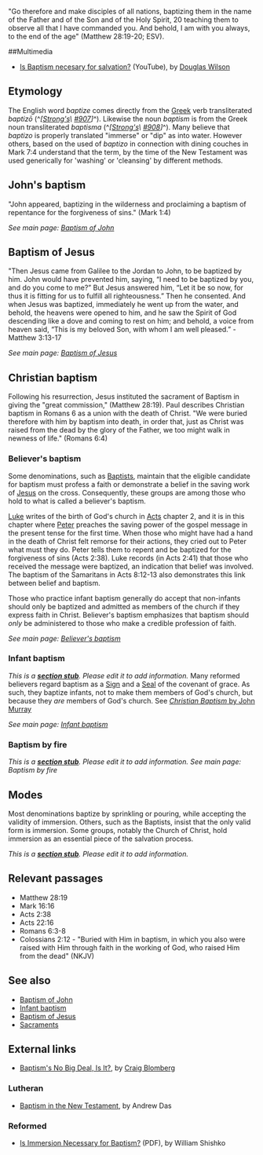 "Go therefore and make disciples of all nations, baptizing them in
the name of the Father and of the Son and of the Holy Spirit, 20
teaching them to observe all that I have commanded you. And behold,
I am with you always, to the end of the age" (Matthew 28:19-20;
ESV).

##Multimedia

-   [Is Baptism necesary for salvation?](http://www.youtube.com/watch?v=HAipq3PMQlE)
    (YouTube), by [Douglas Wilson](Douglas_Wilson "Douglas Wilson")

## Etymology

The English word *baptize* comes directly from the
[Greek](Greek "Greek") verb transliterated *baptizō*
(^*[[Strong's](Strong's_Concordance\ "Strong's\ Concordance")\ [\#907](http://www.biblestudytools.net/Lexicons/Greek/grk.cgi?number=907&version=nas)]*^).
Likewise the noun *baptism* is from the Greek noun transliterated
*baptisma*
(^*[[Strong's](Strong's_Concordance\ "Strong's\ Concordance")\ [\#908](http://www.biblestudytools.net/Lexicons/Greek/grk.cgi?number=908&version=nas)]*^).
Many believe that *baptizo* is properly translated "immerse" or
"dip" as into water. However others, based on the used of *baptizo*
in connection with dining couches in Mark 7:4 understand that the
term, by the time of the New Testament was used generically for
'washing' or 'cleansing' by different methods.

## John's baptism

"John appeared, baptizing in the wilderness and proclaiming a
baptism of repentance for the forgiveness of sins." (Mark 1:4)

*See main page: [Baptism of John](index.php?title=Baptism_of_John&action=edit&redlink=1 "Baptism of John (page does not exist)")*
## Baptism of Jesus

"Then Jesus came from Galilee to the Jordan to John, to be baptized
by him. John would have prevented him, saying, “I need to be
baptized by you, and do you come to me?” But Jesus answered him,
“Let it be so now, for thus it is fitting for us to fulfill all
righteousness.” Then he consented. And when Jesus was baptized,
immediately he went up from the water, and behold, the heavens were
opened to him, and he saw the Spirit of God descending like a dove
and coming to rest on him; and behold, a voice from heaven said,
“This is my beloved Son, with whom I am well pleased.” - Matthew
3:13-17


*See main page: [Baptism of Jesus](Baptism_of_Jesus "Baptism of Jesus")*
## Christian baptism

Following his resurrection, Jesus instituted the sacrament of
Baptism in giving the "great commission," (Matthew 28:19). Paul
describes Christian baptism in Romans 6 as a union with the death
of Christ. "We were buried therefore with him by baptism into
death, in order that, just as Christ was raised from the dead by
the glory of the Father, we too might walk in newness of life."
(Romans 6:4)

### Believer's baptism

Some denominations, such as [Baptists](Baptist "Baptist"), maintain
that the eligible candidate for baptism must profess a faith or
demonstrate a belief in the saving work of [Jesus](Jesus "Jesus")
on the cross. Consequently, these groups are among those who hold
to what is called a believer's baptism.

[Luke](Luke "Luke") writes of the birth of God's church in
[Acts](Book_of_Acts "Book of Acts") chapter 2, and it is in this
chapter where [Peter](Peter "Peter") preaches the saving power of
the gospel message in the present tense for the first time. When
those who might have had a hand in the death of Christ felt remorse
for their actions, they cried out to Peter what must they do. Peter
tells them to repent and be baptized for the forgiveness of sins
(Acts 2:38). Luke records (in Acts 2:41) that those who received
the message were baptized, an indication that belief was involved.
The baptism of the Samaritans in Acts 8:12-13 also demonstrates
this link between belief and baptism.

Those who practice infant baptism generally do accept that
non-infants should only be baptized and admitted as members of the
church if they express faith in Christ. Believer's baptism
emphasizes that baptism should *only* be administered to those who
make a credible profession of faith.

*See main page: [Believer's baptism](Believer's_baptism "Believer's baptism")*
### Infant baptism

*This is a **[section stub](http://www.theopedia.com/Category:Theopedia_sectionstubs "Category:Theopedia sectionstubs")**. Please edit it to add information.*
Many reformed believers regard baptism as a [Sign](Sign "Sign") and
a [Seal](Seal "Seal") of the covenant of grace. As such, they
baptize infants, not to make them members of God's church, but
because they *are* members of God's church. See
[*Christian Baptism* by John Murray](http://www.amazon.com/Christian-Baptism-John-Murray/dp/0875523439)

*See main page: [Infant baptism](Infant_baptism "Infant baptism")*
### Baptism by fire

*This is a **[section stub](http://www.theopedia.com/Category:Theopedia_sectionstubs "Category:Theopedia sectionstubs")**. Please edit it to add information.*
*See main page: Baptism by fire*
## Modes

Most denominations baptize by sprinkling or pouring, while
accepting the validity of immersion. Others, such as the Baptists,
insist that the only valid form is immersion. Some groups, notably
the Church of Christ, hold immersion as an essential piece of the
salvation process.

*This is a **[section stub](http://www.theopedia.com/Category:Theopedia_sectionstubs "Category:Theopedia sectionstubs")**. Please edit it to add information.*
## Relevant passages

-   Matthew 28:19
-   Mark 16:16
-   Acts 2:38
-   Acts 22:16
-   Romans 6:3-8
-   Colossians 2:12 - "Buried with Him in baptism, in which you
    also were raised with Him through faith in the working of God, who
    raised Him from the dead" (NKJV)

## See also

-   [Baptism of John](index.php?title=Baptism_of_John&action=edit&redlink=1 "Baptism of John (page does not exist)")
-   [Infant baptism](Infant_baptism "Infant baptism")
-   [Baptism of Jesus](Baptism_of_Jesus "Baptism of Jesus")
-   [Sacraments](Sacraments "Sacraments")

## External links

-   [Baptism's No Big Deal, Is It?](http://www.denverseminary.edu/craig-blombergs-blog-new-testament-musings/baptisms-no-big-deal-is-it/),
    by [Craig Blomberg](Craig_Blomberg "Craig Blomberg")

### Lutheran

-   [Baptism in the New Testament](http://www.mtio.com/articles/aissar84.htm),
    by Andrew Das

### Reformed

-   [Is Immersion Necessary for Baptism?](http://reformedperspectives.org/newfiles/wil_shishko/TH.Shishko.baptism.immersion.pdf)
    (PDF), by William Shishko